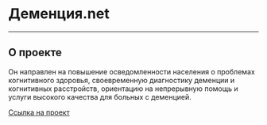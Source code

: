 # Деменция.net

----
## О проекте
Он направлен на повышение осведомленности населения о проблемах когнитивного здоровья, своевременную диагностику деменции и когнитивных расстройств, ориентацию на непрерывную помощь и услуги высокого качества для больных с деменцией. 

[Ссылка на проект](https://janemikh.github.io/generational-memory-project/)
